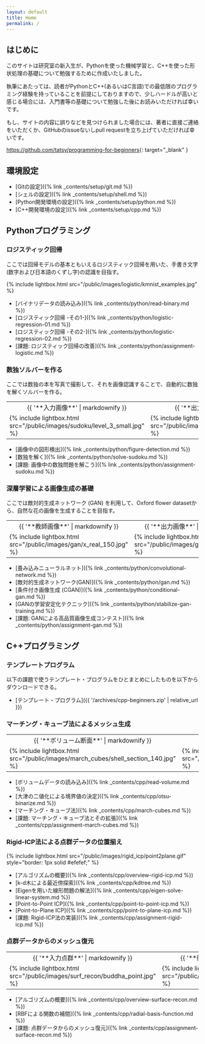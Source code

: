 ```yaml
---
layout: default
title: Home
permalink: /
---
```


## はじめに

このサイトは研究室の新入生が、Pythonを使った機械学習と、C++を使った形状処理の基礎について勉強するために作成いたしました。

執筆にあたっては、読者がPythonとC++(あるいはC言語)での最低限のプログラミング経験を持っていることを前提にしておりますので、少しハードルが高いと感じる場合には、入門書等の基礎について勉強した後にお読みいただければ幸いです。

もし、サイトの内容に誤りなどを見つけられました場合には、著者に直接ご連絡をいただくか、GitHubのissueないしpull requestを立ち上げていただければ幸いです。

<https://github.com/tatsy/programming-for-beginners>{: target="_blank" }

## 環境設定

* [Gitの設定]({% link _contents/setup/git.md %})
* [シェルの設定]({% link _contents/setup/shell.md %})
* [Python開発環境の設定]({% link _contents/setup/python.md %})
* [C++開発環境の設定]({% link _contents/setup/cpp.md %})

## Pythonプログラミング

### ロジスティック回帰

ここでは回帰モデルの基本ともいえるロジスティック回帰を用いた、手書き文字(数字および日本語のくずし字)の認識を目指す。

{% include lightbox.html src="/public/images/logistic/kmnist_examples.jpg" %}

* [バイナリデータの読み込み]({% link _contents/python/read-binary.md %})
* [ロジスティック回帰 -その1-]({% link _contents/python/logistic-regression-01.md %})
* [ロジスティック回帰 -その2-]({% link _contents/python/logistic-regression-02.md %})
* [課題: ロジスティック回帰の改善]({% link _contents/python/assignment-logistic.md %})

### 数独ソルバーを作る

ここでは数独の本を写真で撮影して、それを画像認識することで、自動的に数独を解くソルバーを作る。

<table class="images">
<tr>
  <td style="text-align: center; width: 50%;">{{ '**入力画像**' | markdownify }}</td>
  <td style="text-align: center; width: 50%;">{{ '**出力画像**' | markdownify }}</td>
</tr>
<tr>
  <td>{% include lightbox.html src="/public/images/sudoku/level_3_small.jpg" %}</td>
  <td>{% include lightbox.html src="/public/images/sudoku/level_3_ans_small.jpg" %}</td>
</tr>
</table>

* [画像中の図形検出]({% link _contents/python/figure-detection.md %})
* [数独を解く]({% link _contents/python/solve-sudoku.md %})
* [課題: 画像中の数独問題を解こう]({% link _contents/python/assignment-sudoku.md %})

### 深層学習による画像生成の基礎

ここでは敵対的生成ネットワーク (GAN) を利用して、Oxford flower datasetから、自然な花の画像を生成することを目指す。

<table class="images">
<tr>
  <td style="text-align: center; width: 50%;">{{ '**教師画像**' | markdownify }}</td>
  <td style="text-align: center; width: 50%;">{{ '**出力画像**' | markdownify }}</td>
</tr>
<tr>
  <td>{% include lightbox.html src="/public/images/gan/x_real_150.jpg" %}</td>
  <td>{% include lightbox.html src="/public/images/gan/x_fake_150.jpg" %}</td>
</tr>
</table>

* [畳み込みニューラルネット]({% link _contents/python/convolutional-network.md %})
* [敵対的生成ネットワーク(GAN)]({% link _contents/python/gan.md %})
* [条件付き画像生成 (CGAN)]({% link _contents/python/conditional-gan.md %})
* [GANの学習安定化テクニック]({% link _contents/python/stabilize-gan-training.md %})
* [課題: GANによる高品質画像生成コンテスト]({% link _contents/python/assignment-gan.md %})


## C++プログラミング

### テンプレートプログラム

以下の課題で使うテンプレート・プログラムをひとまとめにしたものを以下からダウンロードできる。

* [テンプレート・プログラム]({{ '/archives/cpp-beginners.zip' | relative_url }})

### マーチング・キューブ法によるメッシュ生成

<table class="images">
<tr>
  <td style="text-align: center; width: 50%;">{{ '**ボリューム断面**' | markdownify }}</td>
  <td style="text-align: center; width: 50%;">{{ '**復元メッシュ**' | markdownify }}</td>
</tr>
<tr>
  <td>{% include lightbox.html src="/public/images/march_cubes/shell_section_140.jpg" %}</td>
  <td>{% include lightbox.html src="/public/images/march_cubes/shell_mesh.jpg" %}</td>
</tr>
</table>

* [ボリュームデータの読み込み]({% link _contents/cpp/read-volume.md %})
* [大津の二値化による境界値の決定]({% link _contents/cpp/otsu-binarize.md %})
* [マーチング・キューブ法]({% link _contents/cpp/march-cubes.md %})
* [課題: マーチング・キューブ法とその拡張]({% link _contents/cpp/assignment-march-cubes.md %})

### Rigid-ICP法による点群データの位置揃え

{% include lightbox.html src="/public/images/rigid_icp/point2plane.gif" style="border: 1px solid #efefef;" %}

* [アルゴリズムの概要]({% link _contents/cpp/overview-rigid-icp.md %})
* [k-d木による最近傍探索]({% link _contents/cpp/kdtree.md %})
* [Eigenを用いた線形問題の解法]({% link _contents/cpp/eigen-solve-linear-system.md %})
* [Point-to-Point ICP]({% link _contents/cpp/point-to-point-icp.md %})
* [Point-to-Plane ICP]({% link _contents/cpp/point-to-plane-icp.md %})
* [課題: Rigid-ICP法の実装]({% link _contents/cpp/assignment-rigid-icp.md %})

### 点群データからのメッシュ復元

<table class="images">
<tr>
  <td style="text-align: center; width: 50%;">{{ '**入力点群**' | markdownify }}</td>
  <td style="text-align: center; width: 50%;">{{ '**復元メッシュ**' | markdownify }}</td>
</tr>
<tr>
  <td>{% include lightbox.html src="/public/images/surf_recon/buddha_point.jpg" %}</td>
  <td>{% include lightbox.html src="/public/images/surf_recon/buddha_recon.jpg" %}</td>
</tr>
</table>

* [アルゴリズムの概要]({% link _contents/cpp/overview-surface-recon.md %})
* [RBFによる関数の補間]({% link _contents/cpp/radial-basis-function.md %})
* [課題: 点群データからのメッシュ復元]({% link _contents/cpp/assignment-surface-recon.md %})
